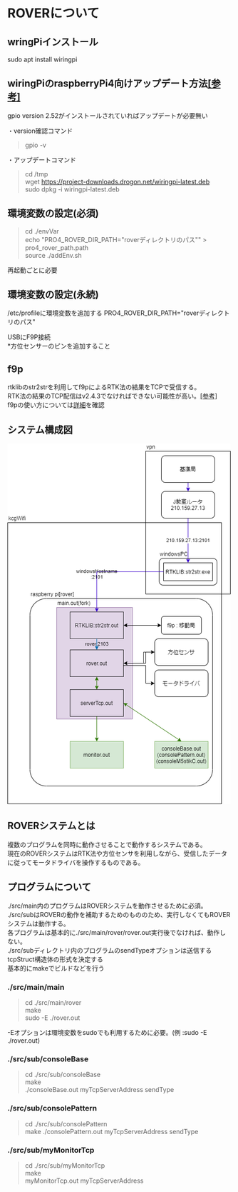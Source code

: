 # ROVERについて

## wringPiインストール
sudo apt install wiringpi

## wiringPiのraspberryPi4向けアップデート方法[[参考]](http://wiringpi.com/wiringpi-updated-to-2-52-for-the-raspberry-pi-4b/)

gpio version 2.52がインストールされていればアップデートが必要無い  

・version確認コマンド
> gpio -v  

・アップデートコマンド  
> cd /tmp  
> wget https://project-downloads.drogon.net/wiringpi-latest.deb  
> sudo dpkg -i wiringpi-latest.deb  

## 環境変数の設定(必須)
> cd ./envVar  
> echo  "PRO4_ROVER_DIR_PATH=\"roverディレクトリのパス\"" > pro4_rover_path.path  
> source ./addEnv.sh  

再起動ごとに必要

## 環境変数の設定(永続)
/etc/profileに環境変数を追加する
PRO4_ROVER_DIR_PATH="roverディレクトリのパス"

USBにF9P接続  
*方位センサーのピンを追加すること  

## f9p
rtklibのstr2strを利用してf9pによるRTK法の結果をTCPで受信する。  
RTK法の結果のTCP配信はv2.4.3でなければできない可能性が高い。[[参考]](https://github.com/tomojitakasu/RTKLIB/issues/573)  
f9pの使い方については[詳細](./src/main/f9p/f9p.md)を確認
  
## システム構成図
![システム構成図](./doc/img/now.png)
  
## ROVERシステムとは
複数のプログラムを同時に動作させることで動作するシステムである。  
現在のROVERシステムはRTK法や方位センサを利用しながら、受信したデータに従ってモータドライバを操作するものである。  

## プログラムについて
./src/main内のプログラムはROVERシステムを動作させるために必須。  
./src/subはROVERの動作を補助するためのもののため、実行しなくてもROVERシステムは動作する。  
各プログラムは基本的に./src/main/rover/rover.out実行後でなければ、動作しない。  
./src/subディレクトリ内のプログラムのsendTypeオプションは送信するtcpStruct構造体の形式を決定する  
基本的にmakeでビルドなどを行う  
### ./src/main/main
> cd ./src/main/rover  
> make  
>  sudo -E ./rover.out  

-Eオプションは環境変数をsudoでも利用するために必要。(例
:sudo -E ./rover.out)  

### ./src/sub/consoleBase
> cd ./src/sub/consoleBase  
> make  
> ./consoleBase.out myTcpServerAddress sendType  

### ./src/sub/consolePattern
> cd ./src/sub/consolePattern  
> make
> ./consolePattern.out myTcpServerAddress sendType  

### ./src/sub/myMonitorTcp
> cd ./src/sub/myMonitorTcp  
> make  
> myMonitorTcp.out myTcpServerAddress  
